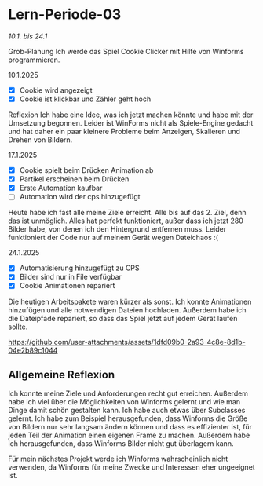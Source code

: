 # Lern-Periode-03
*10.1. bis 24.1*

Grob-Planung
Ich werde das Spiel Cookie Clicker mit Hilfe von Winforms programmieren.

10.1.2025

- [X] Cookie wird angezeigt
- [X] Cookie ist klickbar und Zähler geht hoch

Reflexion
Ich habe eine Idee, was ich jetzt machen könnte und habe mit der Umsetzung begonnen. Leider ist WinForms nicht als Spiele-Engine gedacht und hat daher ein paar kleinere Probleme beim Anzeigen, Skalieren und Drehen von Bildern.

17.1.2025

 - [X] Cookie spielt beim Drücken Animation ab
 - [X] Partikel erscheinen beim Drücken
 - [X] Erste Automation kaufbar
 - [ ] Automation wird der cps hinzugefügt

Heute habe ich fast alle meine Ziele erreicht. Alle bis auf das 2. Ziel, denn das ist unmöglich. Alles hat perfekt funktioniert, außer dass ich jetzt 280 Bilder habe, von denen ich den Hintergrund entfernen muss. Leider funktioniert der Code nur auf meinem Gerät wegen Dateichaos :(

24.1.2025

 - [X] Automatisierung hinzugefügt zu CPS
 - [X] Bilder sind nur in File verfügbar
 - [X] Cookie Animationen repariert

Die heutigen Arbeitspakete waren kürzer als sonst. Ich konnte Animationen hinzufügen und alle notwendigen Dateien hochladen. Außerdem habe ich die Dateipfade repariert, so dass das Spiel jetzt auf jedem Gerät laufen sollte.


https://github.com/user-attachments/assets/1dfd09b0-2a93-4c8e-8d1b-04e2b89c1044

## Allgemeine Reflexion

Ich konnte meine Ziele und Anforderungen recht gut erreichen. Außerdem habe ich viel über die Möglichkeiten von Winforms gelernt und wie man Dinge damit schön gestalten kann. Ich habe auch etwas über Subclasses gelernt. Ich habe zum Beispiel herausgefunden, dass Winforms die Größe von Bildern nur sehr langsam ändern können und dass es effizienter ist, für jeden Teil der Animation einen eigenen Frame zu machen. Außerdem habe ich herausgefunden, dass Winforms Bilder nicht gut überlagern kann. 

Für mein nächstes Projekt werde ich Winforms wahrscheinlich nicht verwenden, da Winforms für meine Zwecke und Interessen eher ungeeignet ist. 
